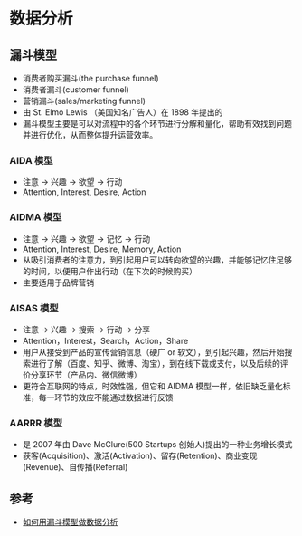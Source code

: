 # 数据分析

## 漏斗模型

- 消费者购买漏斗(the purchase funnel)
- 消费者漏斗(customer funnel)
- 营销漏斗(sales/marketing funnel)
- 由 St. Elmo Lewis （美国知名广告人）在 1898 年提出的
- 漏斗模型主要是可以对流程中的各个环节进行分解和量化，帮助有效找到问题并进行优化，从而整体提升运营效率。

### AIDA 模型

- 注意 -> 兴趣 -> 欲望 -> 行动
- Attention, Interest, Desire, Action

### AIDMA 模型

- 注意 -> 兴趣 -> 欲望 -> 记忆 -> 行动
- Attention, Interest, Desire, Memory, Action
- 从吸引消费者的注意力，到引起用户可以转向欲望的兴趣，并能够记忆住足够的时间，以便用户作出行动（在下次的时候购买）
- 主要适用于品牌营销

### AISAS 模型

- 注意 -> 兴趣 -> 搜索 -> 行动 -> 分享
- Attention，Interest，Search，Action，Share
- 用户从接受到产品的宣传营销信息（硬广 or 软文），到引起兴趣，然后开始搜索进行了解（百度、知乎、微博、淘宝），到在线下载或支付，以及后续的评价分享环节（产品内、微信微博）
- 更符合互联网的特点，时效性强，但它和 AIDMA 模型一样，依旧缺乏量化标准，每一环节的效应不能通过数据进行反馈

### AARRR 模型

- 是 2007 年由 Dave McClure(500 Startups 创始人)提出的一种业务增长模式
- 获客(Acquisition)、激活(Activation)、留存(Retention)、商业变现(Revenue)、自传播(Referral)

## 参考

- [如何用漏斗模型做数据分析](https://zhuanlan.zhihu.com/p/54846008)
